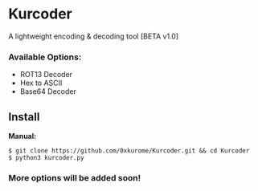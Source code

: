 # Kurcoder

A lightweight encoding & decoding tool [BETA v1.0]


### Available Options:
- ROT13 Decoder
- Hex to ASCII
- Base64 Decoder

## Install

__Manual:__
```
$ git clone https://github.com/0xkurome/Kurcoder.git && cd Kurcoder
$ python3 kurcoder.py
```


### More options will be added soon!
